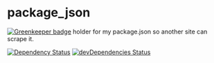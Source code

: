 # package_json

[![Greenkeeper badge](https://badges.greenkeeper.io/crh225/package_json.svg)](https://greenkeeper.io/)
holder for my package.json so another site can scrape it.


[![Dependency Status](https://david-dm.org/crh225/package_json.svg)](https://david-dm.org/crh225/package_json)
[![devDependencies Status](https://david-dm.org/crh225/package_json/dev-status.svg)](https://david-dm.org/crh225/package_json?type=dev)

